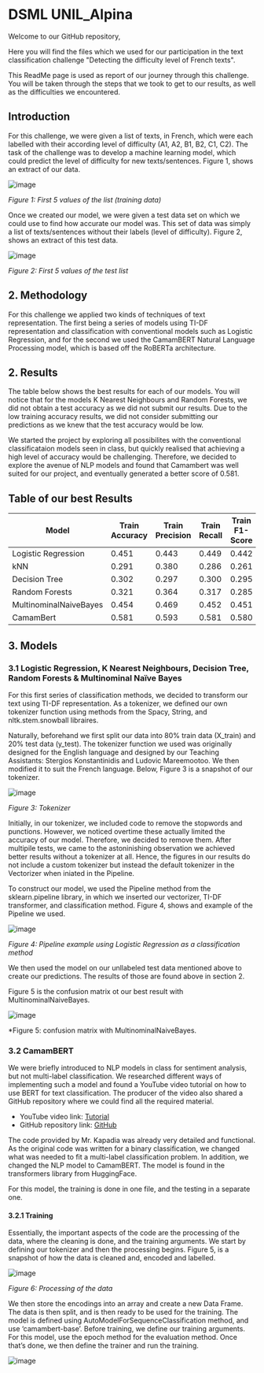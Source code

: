 # DSML UNIL_Alpina

Welcome to our GitHub repository,

Here you will find the files which we used for our participation in the text classification challenge "Detecting the difficulty level of French texts".

This ReadMe page is used as report of our journey through this challenge. You will be taken through the steps that we took to get to our results, as well as the difficulties we encountered. 

## Introduction

For this challenge, we were given a list of texts, in French, which were each labelled with their according level of difficulty (A1, A2, B1, B2, C1, C2).  The task of the challenge was to develop a machine learning model, which could predict the level of difficulty for new texts/sentences.  Figure 1, shows an extract of our data.



![image](https://github.com/DenizcanSarigul/DSML-Project/assets/119871445/a96442ec-661b-4fac-b730-89fc6edb1998)

*Figure 1: First 5 values of the list (training data)*




Once we created our model, we were given a test data set on which we could use to find how accurate our model was. This set of data was simply a list of texts/sentences without their labels (level of difficulty). Figure 2, shows an extract of this test data.
 


![image](https://github.com/DenizcanSarigul/DSML-Project/assets/119871445/db1cde80-f61f-4256-b700-3d1f22abdef2)

*Figure 2: First 5 values of the test list*





## 2. Methodology

For this challenge we applied two kinds of techniques of text representation. The first being a series of models using TI-DF representation and classification with conventional models such as Logistic Regression, and for the second we used the CamamBERT Natural Language Processing model, which is based off the RoBERTa architecture. 


## 2. Results
The table below shows the best results for each of our models. You will notice that for the models K Nearest Neighbours and Random Forests, we did not obtain a test accuracy as we did not submit our results. Due to the low training accuracy results, we did not consider submitting our predictions as we knew that the test accuracy would be low.

We started the project by exploring all possibilites with the conventional classificataion models seen in class, but quickly realised that achieving a high level of accuracy would be challenging. Therefore, we decided to explore the avenue of NLP models and found that Camambert was well suited for our project, and eventually generated a better score of 0.581.

## Table of our best Results

| Model                  | Train Accuracy | Train Precision | Train Recall | Train F1-Score | Kaggle Test Accuracy |
|--------------------------|----------------|------------------|--------------|------------------|-----------------------|
| Logistic Regression      | 0.451          | 0.443            | 0.449        | 0.442            | 0.465                |
| kNN                      | 0.291          | 0.380            | 0.286        | 0.261            | -                      |
| Decision Tree            | 0.302          | 0.297            | 0.300        | 0.295            | 0.341                |
| Random Forests           | 0.321          | 0.364            | 0.317        | 0.285            |--                   |
| MultinominalNaiveBayes  | 0.454          | 0.469            | 0.452        | 0.451            | 0.470                |
| CamamBert                | 0.581          | 0.593            | 0.581        | 0.580            | 0.581                |


## 3. Models

### 3.1 Logistic Regression, K Nearest Neighbours, Decision Tree, Random Forests & Multinominal Naïve Bayes

For this first series of classification methods, we decided to transform our text using TI-DF representation. As a tokenizer, we defined our own tokenizer function using methods from the Spacy, String, and nltk.stem.snowball libraires. 

Naturally, beforehand we first split our data into 80% train data (X_train) and 20% test data (y_test).
The tokenizer function we used was originally designed for the English language and designed by our Teaching Assistants: Stergios Konstantinidis and Ludovic Mareemootoo. We then modified it to suit the French language. Below, Figure 3 is a snapshot of our tokenizer. 
 


![image](https://github.com/DenizcanSarigul/DSML-Project/assets/119871445/a6c1a775-137f-4f11-89a8-f3001721e6b1)



*Figure 3: Tokenizer*

Initially, in our tokenizer, we included code to remove the stopwords and punctions. However, we noticed overtime these actually limited the accuracy of our model. Therefore, we decided to remove them. After multipile tests, we came to the astoninishing observation we achieved better results without a tokenizer at all. Hence, the figures in our results do not include a custom tokenizer but instead the default tokenizer in the Vectorizer when iniated in the Pipeline. 

To construct our model, we used the Pipeline method from the sklearn.pipeline library, in which we inserted our vectorizer, TI-DF transformer, and classification method.  Figure 4, shows and example of the Pipeline we used. 
 

![image](https://github.com/DenizcanSarigul/DSML-Project/assets/119871445/5ed7df2e-9ed7-4ffa-932a-cacc926347d1)


*Figure 4: Pipeline example using Logistic Regression as a classification method*

We then used the model on our unllabeled test data mentioned above to create our predictions. The results of those are found above in section 2.

Figure 5 is the confusion matrix ot our best result with MultinominalNaiveBayes.

![image](https://github.com/DenizcanSarigul/DSML-Project/assets/119871445/60e96485-13d5-4a27-abeb-54eb118d32fc)

*Figure 5: confusion matrix with MultinominalNaiveBayes.

### 3.2 CamamBERT
We were briefly introduced to NLP models in class for sentiment analysis, but not multi-label classification. We researched different ways of implementing such a model and found a YouTube video tutorial on how to use BERT for text classification. The producer of the video also shared a GitHub repository where we could find all the required material. 

- YouTube video link: [Tutorial](https://www.youtube.com/watch?v=TmT-sKxovb0&t=608s)
- GitHub repository link: [GitHub](https://github.com/RajKKapadia/Transformers-Text-Classification-BERT-Blog)

The code provided by Mr. Kapadia was already very detailed and functional. As the original code was written for a binary classification, we changed what was needed to fit a multi-label classification problem. In addition, we changed the NLP model to CamamBERT. The model is found in the transformers library from HuggingFace.

For this model, the training is done in one file, and the testing in a separate one.

#### 3.2.1 Training 

Essentially, the important aspects of the code are the processing of the data, where the cleaning is done, and the training arguments. 
We start by defining our tokenizer and then the processing begins. Figure 5, is a snapshot of how the data is cleaned and, encoded and labelled. 

 ![image](https://github.com/DenizcanSarigul/DSML-Project/assets/119871445/83d2e08a-3c81-42df-8081-6e68deccd9cc)


*Figure 6: Processing of the data*



We then store the encodings into an array and create a new Data Frame. The data is then split, and is then ready to be used for the training.
The model is defined using AutoModelForSequenceClassification method, and use ‘camambert-base’. Before training, we define our training arguments. For this model, use the epoch method for the evaluation method. Once that’s done, we then define the trainer and run the training.




![image](https://github.com/DenizcanSarigul/DSML-Project/assets/119871445/16ebbd86-1ef5-4c52-b7a5-4ef2bfc45b6b)




